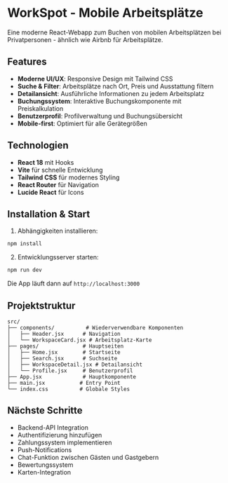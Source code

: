 # WorkSpot - Mobile Arbeitsplätze

Eine moderne React-Webapp zum Buchen von mobilen Arbeitsplätzen bei Privatpersonen - ähnlich wie Airbnb für Arbeitsplätze.

## Features

- **Moderne UI/UX**: Responsive Design mit Tailwind CSS
- **Suche & Filter**: Arbeitsplätze nach Ort, Preis und Ausstattung filtern
- **Detailansicht**: Ausführliche Informationen zu jedem Arbeitsplatz
- **Buchungssystem**: Interaktive Buchungskomponente mit Preiskalkulation
- **Benutzerprofil**: Profilverwaltung und Buchungsübersicht
- **Mobile-first**: Optimiert für alle Gerätegrößen

## Technologien

- **React 18** mit Hooks
- **Vite** für schnelle Entwicklung
- **Tailwind CSS** für modernes Styling
- **React Router** für Navigation
- **Lucide React** für Icons

## Installation & Start

1. Abhängigkeiten installieren:
```bash
npm install
```

2. Entwicklungsserver starten:
```bash
npm run dev
```

Die App läuft dann auf `http://localhost:3000`

## Projektstruktur

```
src/
├── components/          # Wiederverwendbare Komponenten
│   ├── Header.jsx      # Navigation
│   └── WorkspaceCard.jsx # Arbeitsplatz-Karte
├── pages/              # Hauptseiten
│   ├── Home.jsx        # Startseite
│   ├── Search.jsx      # Suchseite
│   ├── WorkspaceDetail.jsx # Detailansicht
│   └── Profile.jsx     # Benutzerprofil
├── App.jsx             # Hauptkomponente
├── main.jsx           # Entry Point
└── index.css          # Globale Styles
```

## Nächste Schritte

- Backend-API Integration
- Authentifizierung hinzufügen  
- Zahlungssystem implementieren
- Push-Notifications
- Chat-Funktion zwischen Gästen und Gastgebern
- Bewertungssystem
- Karten-Integration
